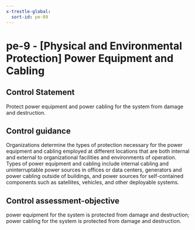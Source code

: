 ```yaml
---
x-trestle-global:
  sort-id: pe-09
---
```


# pe-9 - \[Physical and Environmental Protection\] Power Equipment and Cabling

## Control Statement

Protect power equipment and power cabling for the system from damage and destruction.

## Control guidance

Organizations determine the types of protection necessary for the power equipment and cabling employed at different locations that are both internal and external to organizational facilities and environments of operation. Types of power equipment and cabling include internal cabling and uninterruptable power sources in offices or data centers, generators and power cabling outside of buildings, and power sources for self-contained components such as satellites, vehicles, and other deployable systems.

## Control assessment-objective

power equipment for the system is protected from damage and destruction;
power cabling for the system is protected from damage and destruction.
